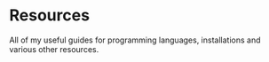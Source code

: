 # Resources
All of my useful guides for programming languages, installations and various other resources.
